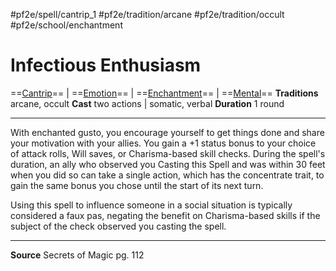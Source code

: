#pf2e/spell/cantrip_1 #pf2e/tradition/arcane #pf2e/tradition/occult #pf2e/school/enchantment
# Infectious Enthusiasm
==[Cantrip](Cantrip.md)== | ==[Emotion](Emotion.md)== | ==[Enchantment](Enchantment.md)== | ==[Mental](Mental.md)==
**Traditions** arcane, occult
**Cast** two actions | somatic, verbal
**Duration** 1 round

---
With enchanted gusto, you encourage yourself to get things done and share your motivation with your allies. You gain a +1 status bonus to your choice of attack rolls, Will saves, or Charisma-based skill checks. During the spell's duration, an ally who observed you Casting this Spell and was within 30 feet when you did so can take a single action, which has the concentrate trait, to gain the same bonus you chose until the start of its next turn.

Using this spell to influence someone in a social situation is typically considered a faux pas, negating the benefit on Charisma-based skills if the subject of the check observed you casting the spell.

---
**Source** Secrets of Magic pg. 112